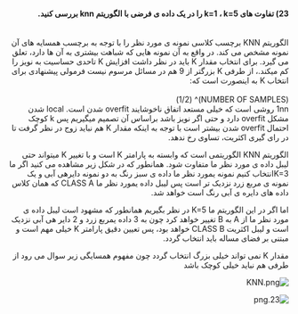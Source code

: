 
<div dir="rtl">
  
 #### 23)  تفاوت های k=1 ، k=5 را در یک داده ی فرضی با الگوریتم knn بررسی کنید. 
  
  <br/>
  الگوریتم KNN برچسب کلاسی نمونه ی مورد نظر را با توجه به برچسب همسایه های آن نمونه مشخص می کند.
  در واقع به آن نمونه هایی که شباهت بیشتری به آن ها دارد، تعلق می گیرد. 
  برای انتخاب مقدار K باید در نظر داشت افزایش K تاحدی حساسیت به نویز را کم میکند.، از طرفی K بزرگتر از 9 هم در مسائل مرسوم نیست 
  فرمولی پیشنهادی برای انتخاب K   به اینصورت است که:
  <div/>
  <br/>
  (NUMBER OF SAMPLES)^ (1/2)
  
  <div dir="rtl">
     1nn روشی است که خیلی مستعد اتفاق ناخوشایند overfit شدن است. local شدن مشکل overfit دارد  و حتی اگر نویز باشد براساس آن تصمیم میگیریم  پس k کوچک احتمال overfit شدن بیشتر است
  با توجه به اینکه مقدار K هم نباید زوج در نظر گرفت تا در رای گیری اکثریت، تساوی رخ ندهد.
  
  الگوریتم KNN الگوریتمی است که وابسته به پارامتر K است و با تغییر K میتواند حتی لیبل داده ی مورد نظر ما متفاوت شود.
  همانطور که در شکل زیر مشاهده می کنید اگر ما K=3انتخاب کنیم  نمونه یمورد نظر ما داده ی سبز رنگ به دو نمونه دایرهی آبی و یک نمونه ی مربع زرد نزدیک تر است  پس لیبل داده یمورد نظر ما  CLASS A که همان کلاس داده های دایره ی آبی رنگ است خواهد شد.
  
  اما اگر در این الگوریتم ما K=5 در نظر بگیریم همانطور که مشهود است لیبل داده ی مورد نظر ما از A به B تغییر خواهد کرد چون به 3 داده یمربع زرد و 2 دایر هی آبی نزدیک است و لیبل اکثریت CLASS B خواهد بود، پس تعیین دقیق پارامتر K خیلی مهم است و مبتنی بر فضای مساله باید انتخاب گردد. 
  
  مقدار K نمی تواند خیلی بزرگ انتخاب گردد چون مفهوم همسایگی زیر سوال می رود از طرفی هم نباید خیلی کوچک باشد 

 ![KNN.png](https://github.com/semnan-university-ai/machine-learning-class/blob/main/excersiecs/smahdimoghaddasi/EXC%20(23)/KNN.png)
    
 ![23.png](https://github.com/semnan-university-ai/machine-learning-class/blob/main/excersiecs/smahdimoghaddasi/EXC%20(23)/23.png)
